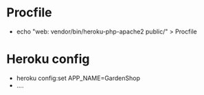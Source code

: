 
# Procfile

- echo "web: vendor/bin/heroku-php-apache2 public/" > Procfile

# Heroku config

- heroku config:set APP_NAME=GardenShop
- ....
